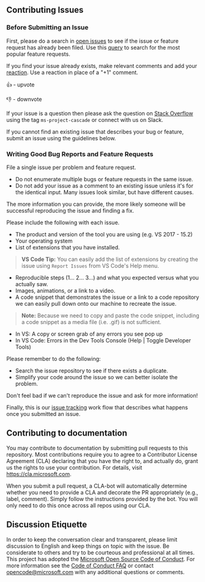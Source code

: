 ## Contributing Issues

### Before Submitting an Issue
First, please do a search in [open issues](https://github.com/Microsoft/project-cascade/issues) to see if the issue or feature request has already been filed. Use this [query](https://github.com/Microsoft/project-cascade/issues?q=is%3Aopen+is%3Aissue+label%3Afeature-request+sort%3Areactions-%2B1-desc) to search for the most popular feature requests.

If you find your issue already exists, make relevant comments and add your [reaction](https://github.com/blog/2119-add-reactions-to-pull-requests-issues-and-comments). Use a reaction in place of a "+1" comment.

👍 - upvote

👎 - downvote

If your issue is a question then please ask the question on [Stack Overflow](https://stackoverflow.com/questions/tagged/vscode) using the tag `ms-project-cascade` or connect with us on Slack.

If you cannot find an existing issue that describes your bug or feature, submit an issue using the guidelines below.

### Writing Good Bug Reports and Feature Requests

File a single issue per problem and feature request.

* Do not enumerate multiple bugs or feature requests in the same issue.
* Do not add your issue as a comment to an existing issue unless it's for the identical input. Many issues look similar, but have different causes.

The more information you can provide, the more likely someone will be successful reproducing the issue and finding a fix. 

Please include the following with each issue. 

* The product and version of the tool you are using (e.g. VS 2017 - 15.2)
* Your operating system
* List of extensions that you have installed. 

> **VS Code Tip:** You can easily add the list of extensions by creating the issue using `Report Issues` from VS Code's Help menu. 

* Reproducible steps (1... 2... 3...) and what you expected versus what you actually saw. 
* Images, animations, or a link to a video. 
* A code snippet that demonstrates the issue or a link to a code repository we can easily pull down onto our machine to recreate the issue. 

> **Note:** Because we need to copy and paste the code snippet, including a code snippet as a media file (i.e. .gif) is not sufficient. 

* In VS: A copy or screen grab of any errors you see pop up
* In VS Code: Errors in the Dev Tools Console (Help | Toggle Developer Tools)

Please remember to do the following:

* Search the issue repository to see if there exists a duplicate. 
* Simplify your code around the issue so we can better isolate the problem. 

Don't feel bad if we can't reproduce the issue and ask for more information!

Finally, this is our [issue tracking](https://github.com/Microsoft/vscode/wiki/Issue-Tracking) work flow that describes what happens once you submitted an issue.

## Contributing to documentation

You may contribute to documentation by submitting pull requests to this repository. Most contributions require you to agree to a Contributor License Agreement (CLA) declaring that you have the right to, and actually do, grant us the rights to use your contribution. For details, visit https://cla.microsoft.com.

When you submit a pull request, a CLA-bot will automatically determine whether you need to provide
a CLA and decorate the PR appropriately (e.g., label, comment). Simply follow the instructions
provided by the bot. You will only need to do this once across all repos using our CLA.

## Discussion Etiquette
In order to keep the conversation clear and transparent, please limit discussion to English and keep things on topic with the issue. Be considerate to others and try to be courteous and professional at all times. This project has adopted the [Microsoft Open Source Code of Conduct](https://opensource.microsoft.com/codeofconduct/).
For more information see the [Code of Conduct FAQ](https://opensource.microsoft.com/codeofconduct/faq/) or contact [opencode@microsoft.com](mailto:opencode@microsoft.com) with any additional questions or comments.
